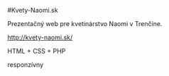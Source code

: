 #Kvety-Naomi.sk

Prezentačný web pre kvetinárstvo Naomi v Trenčíne.

http://kvety-naomi.sk/

HTML + CSS + PHP

responzívny

